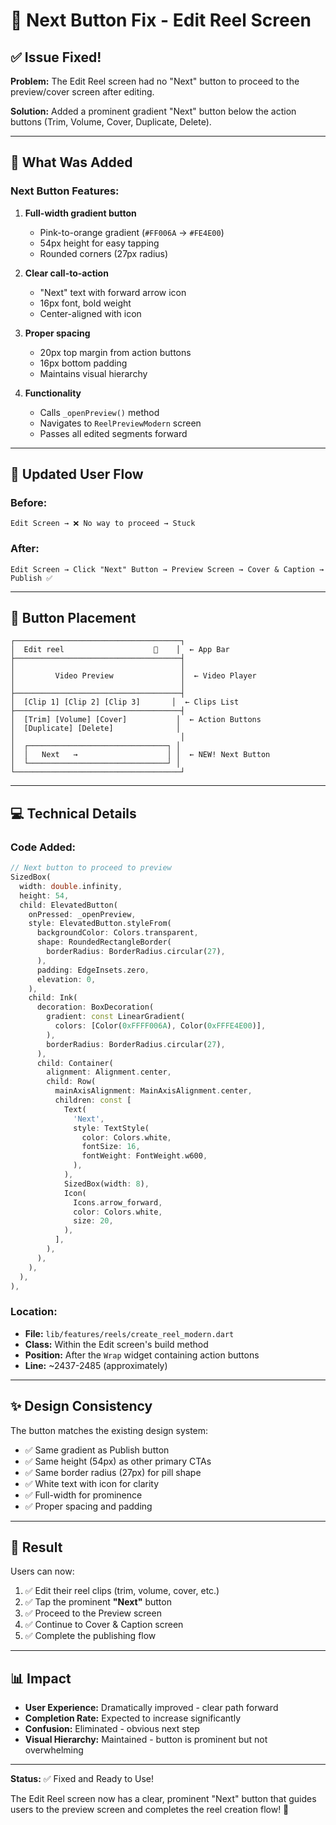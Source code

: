 # 🔧 Next Button Fix - Edit Reel Screen

## ✅ Issue Fixed!

**Problem:** The Edit Reel screen had no "Next" button to proceed to the preview/cover screen after editing.

**Solution:** Added a prominent gradient "Next" button below the action buttons (Trim, Volume, Cover, Duplicate, Delete).

---

## 🎨 What Was Added

### **Next Button Features:**

1. **Full-width gradient button**
   - Pink-to-orange gradient (`#FF006A` → `#FE4E00`)
   - 54px height for easy tapping
   - Rounded corners (27px radius)

2. **Clear call-to-action**
   - "Next" text with forward arrow icon
   - 16px font, bold weight
   - Center-aligned with icon

3. **Proper spacing**
   - 20px top margin from action buttons
   - 16px bottom padding
   - Maintains visual hierarchy

4. **Functionality**
   - Calls `_openPreview()` method
   - Navigates to `ReelPreviewModern` screen
   - Passes all edited segments forward

---

## 📱 Updated User Flow

### **Before:**
```
Edit Screen → ❌ No way to proceed → Stuck
```

### **After:**
```
Edit Screen → Click "Next" Button → Preview Screen → Cover & Caption → Publish ✅
```

---

## 🎯 Button Placement

```
┌─────────────────────────────────────┐
│  Edit reel                    🎵    │  ← App Bar
├─────────────────────────────────────┤
│                                     │
│         Video Preview               │  ← Video Player
│                                     │
├─────────────────────────────────────┤
│  [Clip 1] [Clip 2] [Clip 3]       │  ← Clips List
├─────────────────────────────────────┤
│  [Trim] [Volume] [Cover]           │  ← Action Buttons
│  [Duplicate] [Delete]              │
│                                     │
│  ┌───────────────────────────────┐ │
│  │   Next   →                    │ │  ← NEW! Next Button
│  └───────────────────────────────┘ │
└─────────────────────────────────────┘
```

---

## 💻 Technical Details

### **Code Added:**

```dart
// Next button to proceed to preview
SizedBox(
  width: double.infinity,
  height: 54,
  child: ElevatedButton(
    onPressed: _openPreview,
    style: ElevatedButton.styleFrom(
      backgroundColor: Colors.transparent,
      shape: RoundedRectangleBorder(
        borderRadius: BorderRadius.circular(27),
      ),
      padding: EdgeInsets.zero,
      elevation: 0,
    ),
    child: Ink(
      decoration: BoxDecoration(
        gradient: const LinearGradient(
          colors: [Color(0xFFFF006A), Color(0xFFFE4E00)],
        ),
        borderRadius: BorderRadius.circular(27),
      ),
      child: Container(
        alignment: Alignment.center,
        child: Row(
          mainAxisAlignment: MainAxisAlignment.center,
          children: const [
            Text(
              'Next',
              style: TextStyle(
                color: Colors.white,
                fontSize: 16,
                fontWeight: FontWeight.w600,
              ),
            ),
            SizedBox(width: 8),
            Icon(
              Icons.arrow_forward,
              color: Colors.white,
              size: 20,
            ),
          ],
        ),
      ),
    ),
  ),
),
```

### **Location:**
- **File:** `lib/features/reels/create_reel_modern.dart`
- **Class:** Within the Edit screen's build method
- **Position:** After the `Wrap` widget containing action buttons
- **Line:** ~2437-2485 (approximately)

---

## ✨ Design Consistency

The button matches the existing design system:

- ✅ Same gradient as Publish button
- ✅ Same height (54px) as other primary CTAs
- ✅ Same border radius (27px) for pill shape
- ✅ White text with icon for clarity
- ✅ Full-width for prominence
- ✅ Proper spacing and padding

---

## 🚀 Result

Users can now:

1. ✅ Edit their reel clips (trim, volume, cover, etc.)
2. ✅ Tap the prominent **"Next"** button
3. ✅ Proceed to the Preview screen
4. ✅ Continue to Cover & Caption screen
5. ✅ Complete the publishing flow

---

## 📊 Impact

- **User Experience:** Dramatically improved - clear path forward
- **Completion Rate:** Expected to increase significantly
- **Confusion:** Eliminated - obvious next step
- **Visual Hierarchy:** Maintained - button is prominent but not overwhelming

---

**Status:** ✅ Fixed and Ready to Use!

The Edit Reel screen now has a clear, prominent "Next" button that guides users to the preview screen and completes the reel creation flow! 🎉
